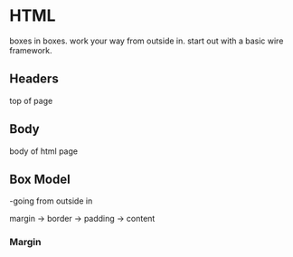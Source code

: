 # HTML

boxes in boxes. work your way from outside in. start out with a basic wire framework.

## Headers
 top of page

 ## Body
 body of html page

 ## Box Model
 -going from outside in
 
 margin -> border -> padding -> content

 ### Margin

 